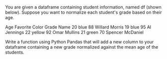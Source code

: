 You are given a dataframe containing student information, named df (shown below). Suppose you want to normalize each student's grade based on their age.


    
Age	Favorite Color	Grade	Name
20	blue	88	Willard Morris
19	blue	95	Al Jennings
22	yellow	92	Omar Mullins
21	green	70	Spencer McDaniel

    

    
Write a function using Python Pandas that will add a new column to your dataframe containing a new grade normalized against the mean age of the students.